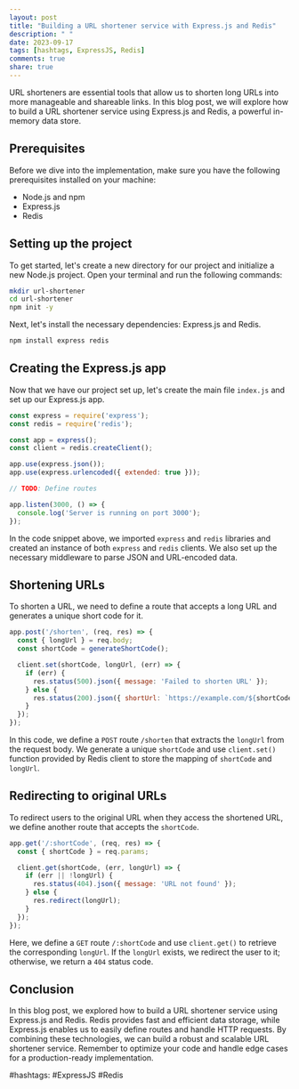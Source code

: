 ```yaml
---
layout: post
title: "Building a URL shortener service with Express.js and Redis"
description: " "
date: 2023-09-17
tags: [hashtags, ExpressJS, Redis]
comments: true
share: true
---
```


URL shorteners are essential tools that allow us to shorten long URLs into more manageable and shareable links. In this blog post, we will explore how to build a URL shortener service using Express.js and Redis, a powerful in-memory data store.

## Prerequisites

Before we dive into the implementation, make sure you have the following prerequisites installed on your machine:

- Node.js and npm
- Express.js
- Redis

## Setting up the project

To get started, let's create a new directory for our project and initialize a new Node.js project. Open your terminal and run the following commands:

```bash
mkdir url-shortener
cd url-shortener
npm init -y
```

Next, let's install the necessary dependencies: Express.js and Redis.

```bash
npm install express redis
```

## Creating the Express.js app

Now that we have our project set up, let's create the main file `index.js` and set up our Express.js app.

```javascript
const express = require('express');
const redis = require('redis');

const app = express();
const client = redis.createClient();

app.use(express.json());
app.use(express.urlencoded({ extended: true }));

// TODO: Define routes

app.listen(3000, () => {
  console.log('Server is running on port 3000');
});
```

In the code snippet above, we imported `express` and `redis` libraries and created an instance of both `express` and `redis` clients. We also set up the necessary middleware to parse JSON and URL-encoded data.

## Shortening URLs

To shorten a URL, we need to define a route that accepts a long URL and generates a unique short code for it.

```javascript
app.post('/shorten', (req, res) => {
  const { longUrl } = req.body;
  const shortCode = generateShortCode();

  client.set(shortCode, longUrl, (err) => {
    if (err) {
      res.status(500).json({ message: 'Failed to shorten URL' });
    } else {
      res.status(200).json({ shortUrl: `https://example.com/${shortCode}` });
    }
  });
});
```

In this code, we define a `POST` route `/shorten` that extracts the `longUrl` from the request body. We generate a unique `shortCode` and use `client.set()` function provided by Redis client to store the mapping of `shortCode` and `longUrl`.

## Redirecting to original URLs

To redirect users to the original URL when they access the shortened URL, we define another route that accepts the `shortCode`.

```javascript
app.get('/:shortCode', (req, res) => {
  const { shortCode } = req.params;

  client.get(shortCode, (err, longUrl) => {
    if (err || !longUrl) {
      res.status(404).json({ message: 'URL not found' });
    } else {
      res.redirect(longUrl);
    }
  });
});
```

Here, we define a `GET` route `/:shortCode` and use `client.get()` to retrieve the corresponding `longUrl`. If the `longUrl` exists, we redirect the user to it; otherwise, we return a `404` status code.

## Conclusion

In this blog post, we explored how to build a URL shortener service using Express.js and Redis. Redis provides fast and efficient data storage, while Express.js enables us to easily define routes and handle HTTP requests. By combining these technologies, we can build a robust and scalable URL shortener service. Remember to optimize your code and handle edge cases for a production-ready implementation.

#hashtags: #ExpressJS #Redis